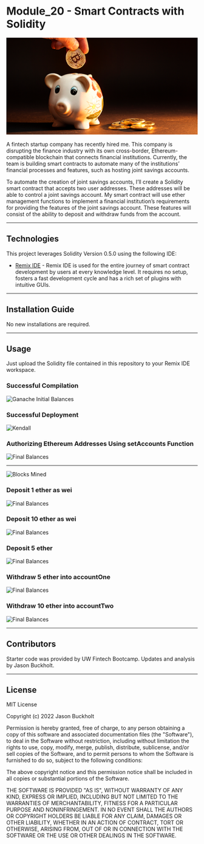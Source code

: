 # Module_20 - Smart Contracts with Solidity

![Smart Contract](Images/20-5-challenge-image.png)

A fintech startup company has recently hired me. This company is disrupting the finance industry with its own cross-border, Ethereum-compatible blockchain that connects financial institutions. Currently, the team is building smart contracts to automate many of the institutions’ financial processes and features, such as hosting joint savings accounts.

To automate the creation of joint savings accounts, I’ll create a Solidity smart contract that accepts two user addresses. These addresses will be able to control a joint savings account. My smart contract will use ether management functions to implement a financial institution’s requirements for providing the features of the joint savings account. These features will consist of the ability to deposit and withdraw funds from the account.

---

## Technologies

This project leverages Solidity Version 0.5.0 using the following IDE:

* [Remix IDE](https://remix.ethereum.org/) - Remix IDE is used for the entire journey of smart contract development by users at every knowledge level. It requires no setup, fosters a fast development cycle and has a rich set of plugins with intuitive GUIs.

---

## Installation Guide

No new installations are required.  

---

## Usage

Just upload the Solidity file contained in this repository to your Remix IDE workspace.

### Successful Compilation

![Ganache Initial Balances](Images/Ganache_initial_balances.png)

### Successful Deployment

![Kendall](Images/streamlit_kendall.png)

### Authorizing Ethereum Addresses Using setAccounts Function

![Final Balances](Images/Ganache_final_balances.png)

---

![Blocks Mined](Images/Ganache_blocks_mined.png)

### Deposit 1 ether as wei

![Final Balances](Images/Ganache_final_balances.png)

### Deposit 10 ether as wei

![Final Balances](Images/Ganache_final_balances.png)

### Deposit 5 ether

![Final Balances](Images/Ganache_final_balances.png)

### Withdraw 5 ether into accountOne

![Final Balances](Images/Ganache_final_balances.png)

### Withdraw 10 ether into accountTwo

![Final Balances](Images/Ganache_final_balances.png)

---

## Contributors

Starter code was provided by UW Fintech Bootcamp.  Updates and analysis by Jason Buckholt.  

---

## License

MIT License

Copyright (c) 2022 Jason Buckholt

Permission is hereby granted, free of charge, to any person obtaining a copy of this software and associated documentation files (the "Software"), to deal in the Software without restriction, including without limitation the rights to use, copy, modify, merge, publish, distribute, sublicense, and/or sell copies of the Software, and to permit persons to whom the Software is furnished to do so, subject to the following conditions:

The above copyright notice and this permission notice shall be included in all copies or substantial portions of the Software.

THE SOFTWARE IS PROVIDED "AS IS", WITHOUT WARRANTY OF ANY KIND, EXPRESS OR IMPLIED, INCLUDING BUT NOT LIMITED TO THE WARRANTIES OF MERCHANTABILITY, FITNESS FOR A PARTICULAR PURPOSE AND NONINFRINGEMENT. IN NO EVENT SHALL THE AUTHORS OR COPYRIGHT HOLDERS BE LIABLE FOR ANY CLAIM, DAMAGES OR OTHER LIABILITY, WHETHER IN AN ACTION OF CONTRACT, TORT OR OTHERWISE, ARISING FROM, OUT OF OR IN CONNECTION WITH THE SOFTWARE OR THE USE OR OTHER DEALINGS IN THE SOFTWARE.